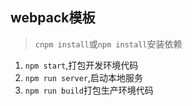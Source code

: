 ## webpack模板

 > `cnpm install`或`npm install`安装依赖

 1. `npm start`,打包开发环境代码
 2. `npm run server`,启动本地服务
 3. `npm run build`打包生产环境代码